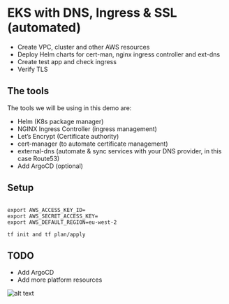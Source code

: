 # EKS with DNS, Ingress & SSL (automated)

- Create VPC, cluster and other AWS resources
- Deploy Helm charts for cert-man, nginx ingress controller and ext-dns
- Create test app and check ingress
- Verify TLS

## The tools

The tools we will be using in this demo are:

- Helm (K8s package manager)
- NGINX Ingress Controller (ingress management)
- Let’s Encrypt (Certificate authority)
- cert-manager (to automate certificate management)
- external-dns (automate & sync services with your DNS provider, in this case Route53)
- Add ArgoCD (optional)

## Setup

```

export AWS_ACCESS_KEY_ID=
export AWS_SECRET_ACCESS_KEY=
export AWS_DEFAULT_REGION=eu-west-2

tf init and tf plan/apply

```

## TODO

- Add ArgoCD
- Add more platform resources

![alt text](./ingresss)
